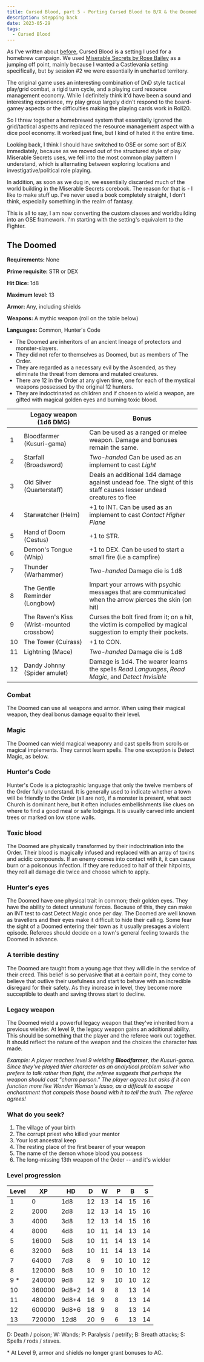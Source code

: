 ```yaml
---
title: Cursed Blood, part 5 - Porting Cursed Blood to B/X & the Doomed (OSE Class)
description: Stepping back
date: 2023-05-29
tags:
  - Cursed Blood
---
```


As I've written about [before](/tags/cursed-blood), Cursed Blood is a setting I used for a homebrew campaign. We used [Miserable Secrets by Rose Bailey](https://www.drivethrurpg.com/product/245941/Miserable-Secrets) as a jumping off point, mainly because I wanted a Castlevania setting specifically, but by session #2 we were essentially in uncharted territory.

The original game uses an interesting combination of DnD style tactical play/grid combat, a rigid turn cycle, and a playing card resource management economy. While I definitely think it'd have been a sound and interesting experience, my play group largely didn't respond to the board-gamey aspects or the difficulties making the playing cards work in Roll20.

So I threw together a homebrewed system that essentially ignored the grid/tactical aspects and replaced the resource management aspect with a dice pool economy. It worked just fine, but I kind of hated it the entire time.

Looking back, I think I should have switched to OSE or some sort of B/X immediately, because as we moved out of the structured style of play Miserable Secrets uses, we fell into the most common play pattern I understand, which is alternating between exploring locations and investigative/political role playing.

In addition, as soon as we dug in, we essentially discarded much of the world building in the Miserable Secrets corebook. The reason for that is - I like to make stuff up. I've never used a book completely straight, I don't think, especially something in the realm of fantasy.

This is all to say, I am now converting the custom classes and worldbuilding into an OSE framework. I'm starting with the setting's equivalent to the Fighter.

<div class="ose-class">
<h2 class="ose-class-title">The Doomed</h2>
<div class="ose-class-stats">
  <p><strong>Requirements: </strong><span>None</span></p>
  <p><strong>Prime requisite: </strong><span>STR or DEX</span></p>
  <p><strong>Hit Dice: </strong><span>1d8</span></p>
  <p><strong>Maximum level: </strong><span>13</span></p>
  <p><strong>Armor: </strong><span>Any, including shields</span></p>
  <p><strong>Weapons: </strong><span>A mythic weapon (roll on the table below)</span></p>
  <p><strong>Languages: </strong><span>Common, Hunter's Code</span></p>
</div>

<ul>
<li>The Doomed are inheritors of an ancient lineage of protectors and monster-slayers.</li>
<li>They did not refer to themselves as Doomed, but as members of The Order.</li> 
<li>They are regarded as a necessary evil by the Ascended, as they eliminate the threat from demons and mutated creatures.</li>
<li>There are 12 in the Order at any given time, one for each of the mystical weapons possessed by the original 12 hunters.</li> 
<li>They are indoctrinated as children and if chosen to wield a weapon, are gifted with magical golden eyes and burning toxic blood.</li>
</ul>

|     | Legacy weapon (1d6 DMG)                   | Bonus                                                                                                             |
| --- | ----------------------------------------- | ----------------------------------------------------------------------------------------------------------------- |
| 1   | Bloodfarmer (Kusuri-gama)                 | Can be used as a ranged or melee weapon. Damage and bonuses remain the same.                                      |
| 2   | Starfall (Broadsword)                     | _Two-handed_ Can be used as an implement to cast _Light_                                                          |
| 3   | Old Silver (Quarterstaff)                 | Deals an additional 1d4 damage against undead foe. The sight of this staff causes lesser undead creatures to flee |
| 4   | Starwatcher (Helm)                        | +1 to INT. Can be used as an implement to cast _Contact Higher Plane_                                             |
| 5   | Hand of Doom (Cestus)                     | +1 to STR.                                                                                                        |
| 6   | Demon's Tongue (Whip)                     | +1 to DEX. Can be used to start a small fire (i.e a campfire)                                                     |
| 7   | Thunder (Warhammer)                       | _Two-handed_ Damage die is 1d8                                                                                    |
| 8   | The Gentle Reminder (Longbow)             | Impart your arrows with psychic messages that are communicated when the arrow pierces the skin (on hit)           |
| 9   | The Raven's Kiss (Wrist-mounted crossbow) | Curses the bolt fired from it; on a hit, the victim is compelled by magical suggestion to empty their pockets.    |
| 10  | The Tower (Cuirass)                       | +1 to CON.                                                                                                        |
| 11  | Lightning (Mace)                          | _Two-handed_ Damage die is 1d8                                                                                    |
| 12  | Dandy Johnny (Spider amulet)              | Damage is 1d4. The wearer learns the spells _Read Languages_, _Read Magic_, and _Detect Invisible_                |

<div class="ose-class-feature">
<h3>Combat</h3>
<p>The Doomed can use all weapons and armor. When using their magical weapon, they deal bonus damage equal to their level.</p>
</div>

<div class="ose-class-feature">
<h3>Magic</h3>
<p>The Doomed can wield magical weaponry and cast spells from scrolls or magical implements. They cannot learn spells. The one exception is Detect Magic, as below.</p>
</div>

<div class="ose-class-feature">
<h3>Hunter's Code</h3>
<p>Hunter's Code is a pictographic language that only the twelve members of the Order fully understand. It is generally used to indicate whether a town will be friendly to the Order (all are not), if a monster is present, what sect Church is dominant here, but it often includes embellishments like clues on where to find a good meal or safe lodgings. It is usually carved into ancient trees or marked on low stone walls.</p>
</div>

<div class="ose-class-feature">
<h3>Toxic blood</h3>
<p>The Doomed are physically transformed by their indoctrination into the Order. Their blood is magically infused and replaced with an array of toxins and acidic compounds. If an enemy comes into contact with it, it can cause burn or a poisonous infection. If they are reduced to half of their hitpoints, they roll all damage die twice and choose which to apply.</p>
</div>

<div class="ose-class-feature">
<h3>Hunter's eyes</h3>
<p>The Doomed have one physical trait in common; their golden eyes. They have the ability to detect unnatural forces. Because of this, they can make an INT test to cast Detect Magic once per day. The Doomed are well known as travellers and their eyes make it difficult to hide their calling. Some fear the sight of a Doomed entering their town as it usually presages a violent episode. Referees should decide on a town's general feeling towards the Doomed in advance.</p>
</div>

<div class="ose-class-feature">
<h3>A terrible destiny</h3>
<p>The Doomed are taught from a young age that they will die in the service of their creed. This belief is so pervasive that at a certain point,
they come to believe that outlive their usefulness and start to behave with an incredible disregard for their safety. As they increase in level, they become more succeptible to death and saving throws start to decline.</p>
</div>

<div class="ose-class-feature">
<h3>Legacy weapon</h3>
<p>The Doomed wield a powerful legacy weapon that they've inherited from a previous wielder. At level 9, the legacy weapon gains an additional ability. This should be something that the player and the referee work out together. It should reflect the nature of the weapon and the choices the character has made.</p>
<p><em>Example: A player reaches level 9 wielding <strong>Bloodfarmer</strong>, the Kusuri-gama. Since they've played thier character as an analytical problem solver who prefers to talk rather than fight, the referee suggests that perhaps the weapon should cast "charm person." The player agrees but asks if it can function more like Wonder Woman's lasso, as a difficult to escape enchantment that compels those bound with it to tell the truth. The referee agrees!</em></p>
</div>

<div class="ose-class-feature">
<h3>What do you seek?</h3>
<ol>
<li>The village of your birth</li>
<li>The corrupt priest who killed your mentor</li>
<li>Your lost ancestral keep</li>
<li>The resting place of the first bearer of your weapon</li>
<li>The name of the demon whose blood you possess</li>
<li>The long-missing 13th weapon of the Order -- and it's wielder</li>
</ol>
</div>

<div class="ose-level-progession">
  <h3>Level progression</h3>

| Level | XP     | HD    | D   | W   | P   | B   | S   |
| ----- | ------ | ----- | --- | --- | --- | --- | --- |
| 1     | 0      | 1d8   | 12  | 13  | 14  | 15  | 16  |
| 2     | 2000   | 2d8   | 12  | 13  | 14  | 15  | 16  |
| 3     | 4000   | 3d8   | 12  | 13  | 14  | 15  | 16  |
| 4     | 8000   | 4d8   | 10  | 11  | 14  | 13  | 14  |
| 5     | 16000  | 5d8   | 10  | 11  | 14  | 13  | 14  |
| 6     | 32000  | 6d8   | 10  | 11  | 14  | 13  | 14  |
| 7     | 64000  | 7d8   | 8   | 9   | 10  | 10  | 12  |
| 8     | 120000 | 8d8   | 10  | 9   | 10  | 10  | 12  |
| 9 \*  | 240000 | 9d8   | 12  | 9   | 10  | 10  | 12  |
| 10    | 360000 | 9d8+2 | 14  | 9   | 8   | 13  | 14  |
| 11    | 480000 | 9d8+4 | 16  | 9   | 8   | 13  | 14  |
| 12    | 600000 | 9d8+6 | 18  | 9   | 8   | 13  | 14  |
| 13    | 720000 | 12d8  | 20  | 9   | 6   | 13  | 14  |

D: Death / poison; W: Wands;
P: Paralysis / petrify; B: Breath attacks; S: Spells / rods / staves.

\* At Level 9, armor and shields no longer grant bonuses to AC.

</div>

</div>
